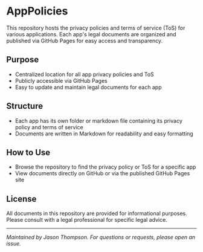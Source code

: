 # AppPolicies

This repository hosts the privacy policies and terms of service (ToS) for various applications. Each app's legal documents are organized and published via GitHub Pages for easy access and transparency.

## Purpose

- Centralized location for all app privacy policies and ToS
- Publicly accessible via GitHub Pages
- Easy to update and maintain legal documents for each app

## Structure

- Each app has its own folder or markdown file containing its privacy policy and terms of service
- Documents are written in Markdown for readability and easy formatting

## How to Use

- Browse the repository to find the privacy policy or ToS for a specific app
- View documents directly on GitHub or via the published GitHub Pages site

## License

All documents in this repository are provided for informational purposes. Please consult with a legal professional for specific legal advice.

---

_Maintained by Jason Thompson. For questions or requests, please open an issue._
